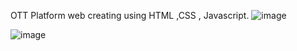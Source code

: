 OTT Platform web creating using HTML ,CSS , Javascript.
![image](https://github.com/Nikitagajul/OTT-Platfrom/assets/141363408/636f0bab-bda3-4b69-8ef6-f1d1da9aef41)

![image](https://github.com/Nikitagajul/OTT-Platfrom/assets/141363408/d4d1cb93-b13d-436b-9155-89fbf2c65343)

